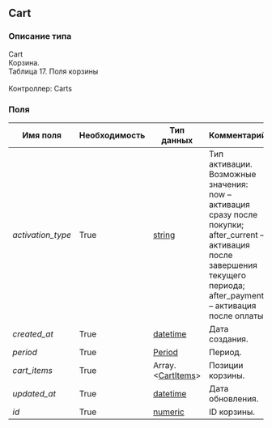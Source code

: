 
## Cart

### Описание типа
Cart<br/>Корзина.<br/>Таблица 17. Поля корзины<br/><br/>Контроллер: Carts<br/>
### Поля

| Имя поля | Необходимость | Тип данных | Комментарий |
|---|---|---|---|
|*activation_type*|True|[string](/docs/types/string.md)|Тип активации.<br/>Возможные значения:	<br/>now – активация сразу после покупки;<br/>after_current – активация после завершения текущего периода;<br/>after_payment – активация после оплаты.<br/>|
|*created_at*|True|[datetime](/docs/types/datetime.md)|Дата создания.<br/>|
|*period*|True|[Period](/docs/types/Period.md)|Период.<br/>|
|*cart_items*|True|Array.<[CartItems](/docs/types/CartItems.md)>|Позиции корзины.<br/>|
|*updated_at*|True|[datetime](/docs/types/datetime.md)|Дата обновления.<br/>|
|*id*|True|[numeric](/docs/types/numeric.md)|ID корзины.<br/>|
